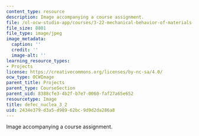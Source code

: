 ```yaml
---
content_type: resource
description: Image accompanying a course assignment.
file: /ol-ocw-studio-app/courses/3-22-mechanical-behavior-of-materials-spring-2008/2434e379d3a5d98962bc9d9d2da286a8_defec_nuclea_3_2.jpg
file_size: 8801
file_type: image/jpeg
image_metadata:
  caption: ''
  credit: ''
  image-alt: ''
learning_resource_types:
- Projects
license: https://creativecommons.org/licenses/by-nc-sa/4.0/
ocw_type: OCWImage
parent_title: Projects
parent_type: CourseSection
parent_uid: 8388cfe3-4b2f-b7e7-0060-faf27a65e652
resourcetype: Image
title: defec_nuclea_3_2
uid: 2434e379-d3a5-d989-62bc-9d9d2da286a8
---
```

Image accompanying a course assignment.